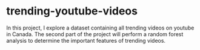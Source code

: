 # trending-youtube-videos
In this project, I explore a dataset containing all trending videos on youtube in Canada. The second part of the project will perform a random forest analysis to determine the important features of trending videos.
